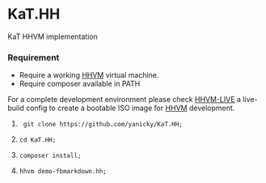 # KaT.HH
KaT HHVM implementation

### Requirement 
* Require a working [HHVM](https://hhvm.com) virtual machine.
* Require composer available in PATH

For a complete development environment please check [HHVM-LIVE](https://github.com/yanicky/HHVM-LIVE) a live-build config to create a bootable ISO image for [HHVM](https://hhvm.com) development.

1. ``` git clone https://github.com/yanicky/KaT.HH;```

2. ``` cd KaT.HH; ```

3. ``` composer install; ```

4. ``` hhvm demo-fbmarkdown.hh; ```
